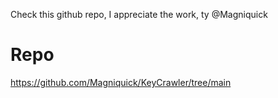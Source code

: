 Check this github repo, I appreciate the work, ty @Magniquick

# Repo
https://github.com/Magniquick/KeyCrawler/tree/main
